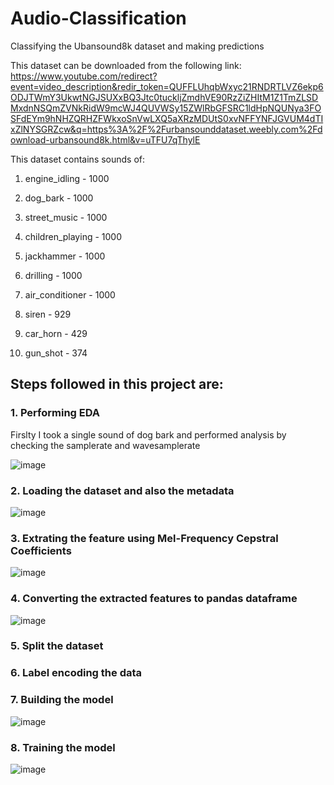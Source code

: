 # Audio-Classification
Classifying the Ubansound8k dataset and making predictions

This dataset can be downloaded from the following link: https://www.youtube.com/redirect?event=video_description&redir_token=QUFFLUhqbWxyc21RNDRTLVZ6ekp6ODJTWmY3UkwtNGJSUXxBQ3Jtc0tuckljZmdhVE90RzZiZHItM1Z1TmZLSDMxdnNSQmZVNkRidW9mcWJ4QUVWSy15ZWlRbGFSRC1ldHpNQUNya3FOSFdEYm9hNHZQRHZFWkxoSnVwLXQ5aXRzMDUtS0xvNFFYNFJGVUM4dTIxZlNYSGRZcw&q=https%3A%2F%2Furbansounddataset.weebly.com%2Fdownload-urbansound8k.html&v=uTFU7qThylE

This dataset contains sounds of:

1. engine_idling  - 1000    

2. dog_bark        -    1000

3. street_music     -   1000

4. children_playing  -   1000

5. jackhammer      -    1000

6. drilling         -   1000

7. air_conditioner   -  1000

8. siren              -  929

9. car_horn            - 429

10. gun_shot           -  374

## Steps followed in this project are:

### 1. Performing EDA

Firslty I took a single sound of dog bark and performed analysis by checking the samplerate and wavesamplerate

![image](https://user-images.githubusercontent.com/63282184/160834038-3b0dea4a-3ab7-45ef-9efe-87d20842f885.png)

### 2. Loading the dataset and also the metadata

![image](https://user-images.githubusercontent.com/63282184/160834122-8de6bb43-e50f-4bd6-b674-c37322b3be58.png)


### 3. Extrating the feature using Mel-Frequency Cepstral Coefficients

![image](https://user-images.githubusercontent.com/63282184/160834284-7456dd6b-6419-4b65-8aad-9a2dc8736445.png)

### 4. Converting the extracted features to pandas dataframe

![image](https://user-images.githubusercontent.com/63282184/160834445-d34f8544-49df-45e8-aff5-5482e3d54302.png)

### 5. Split the dataset

### 6. Label encoding the data

### 7. Building the model

![image](https://user-images.githubusercontent.com/63282184/160834712-d315a6a7-aa13-40f1-b055-b5f6ec9ea908.png)

### 8. Training the model
![image](https://user-images.githubusercontent.com/63282184/160834812-870efa51-63ac-4081-8a43-c8b0ce74a28c.png)



